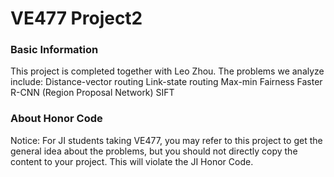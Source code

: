 # VE477 Project2
### Basic Information
This project is completed together with Leo Zhou.
The problems we analyze include:
Distance-vector routing
Link-state routing
Max-min Fairness
Faster R-CNN (Region Proposal Network)
SIFT

### About Honor Code
Notice: For JI students taking VE477, you may refer to this project to get the general idea about the problems, but you should not directly copy the content to your project.
This will violate the JI Honor Code.
